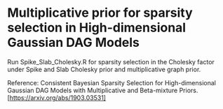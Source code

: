 # Multiplicative prior for sparsity selection in High-dimensional Gaussian DAG Models

Run Spike_Slab_Cholesky.R for sparsity selection in the Cholesky factor under Spike and Slab Cholesky prior and multiplicative graph prior.

Reference: Consistent Bayesian Sparsity Selection for High-dimensional Gaussian DAG Models with Multiplicative and Beta-mixture Priors. [https://arxiv.org/abs/1903.03531]
